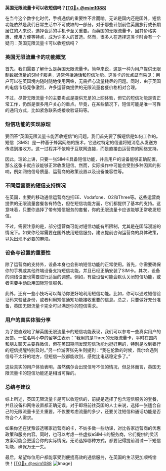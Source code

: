**英国无限流量卡可以收短信吗？[[TG💪+ @esim1088](https://t.me/s/esim1088)]**

在当今这个数字化时代，手机通信的重要性不言而喻。无论是国内还是国外，短信功能依然是我们日常生活中不可或缺的一部分。对于那些计划前往英国旅行或长期居住的人来说，选择合适的手机卡至关重要。而英国的无限流量卡，因其价格实惠、使用方便等特点，成为许多人的首选。然而，很多人在选择这类卡时会有一个疑问：英国无限流量卡可以收短信吗？

### 英国无限流量卡的功能概览

首先，我们需要了解什么是英国无限流量卡。简单来说，这是一种为用户提供无限制数据流量的SIM卡服务，通常包括通话和短信功能。这类卡的优点显而易见：用户可以在英国境内随时随地使用网络，无需担心流量耗尽的问题。同时，由于英国的电信市场竞争激烈，许多运营商提供的无限流量套餐价格相对合理。

不过，尽管无限流量卡的主要卖点是提供充足的上网体验，但它的短信功能是否正常工作，仍然是很多用户关心的重点。毕竟，在某些情况下，短信可能是唯一可靠的通讯方式，比如紧急联系或接收验证码等。

### 短信功能的实现原理

要回答“英国无限流量卡能否收短信”的问题，我们首先要了解短信是如何工作的。短信（SMS）是一种基于蜂窝网络的技术，它通过特定的信道将短消息从发送方传递到接收方。这一过程并不依赖于互联网连接，而是直接由运营商的网络支持。

因此，理论上讲，只要一张SIM卡具备短信功能，并且用户的设备能够正确配置，那么这张卡就应该能够正常收发短信。然而，实际操作中可能会受到多种因素的影响，例如网络信号质量、运营商的政策设置以及设备兼容性等。

### 不同运营商的短信支持情况

在英国，主要的移动通信运营商包括EE、Vodafone、O2和Three等。这些运营商提供的无限流量套餐各有特色，但在短信功能方面，它们都提供了基本的支持。这意味着，只要你选择了带有短信服务的套餐，你的无限流量卡应该能够正常收发短信。

不过，需要注意的是，部分运营商可能对短信功能有所限制，尤其是在国际漫游的情况下。如果你经常需要在国外使用短信服务，建议提前咨询运营商的具体政策，以免出现不必要的麻烦。

### 设备与设置的重要性

除了运营商的支持外，设备本身也会影响短信功能的正常使用。首先，你需要确保你的手机或其他终端设备支持短信功能，并且已经正确安装了SIM卡。其次，设备的网络设置也需要进行适当的调整。例如，有些设备可能会默认关闭短信功能，或者需要手动启用国际短信服务。

此外，还有一些小技巧可以帮助你更好地利用短信功能。比如，你可以通过短信验证码来验证身份，或者利用短信通知功能接收重要的信息。总之，只要做好充分准备，英国无限流量卡完全可以满足你的短信需求。

### 用户的真实体验分享

为了更直观地了解英国无限流量卡的短信功能表现，我们可以参考一些真实用户的反馈。一位名叫小李的留学生表示：“我用的是Three的无限流量卡，平时在国内和朋友聊天主要靠微信，但在英国期间发现短信功能也挺好用的，特别是收到银行的短信提醒特别及时。”另一位游客张先生则提到：“我在伦敦的时候，偶尔会遇到信号不太好的地方，但短信一般都能收到，感觉比电话稳定多了。”

这些真实的用户体验表明，虽然偶尔会出现信号不佳的情况，但总体而言，英国无限流量卡的短信功能还是相当可靠的。

### 总结与建议

综上所述，英国无限流量卡是可以收短信的，前提是选择了包含短信服务的套餐，并且设备和网络设置都正确无误。对于即将前往英国的人士来说，选择一张适合自己的无限流量卡至关重要。不仅要考虑流量的多少，还要关注短信和通话功能是否符合个人需求。

如果你还在犹豫该选哪家运营商的卡，不妨多做一些功课，对比各家运营商的优惠政策和服务内容。同时，也可以考虑一些虚拟eSIM卡的服务商，它们提供的灵活方案可能会更适合你的实际情况。无论选择哪种方式，都要记得提前测试一下短信功能，确保万无一失。

最后，希望每位用户都能享受到便捷高效的通信服务，在英国的生活更加顺畅愉快！[[TG💪+ @esim1088](https://t.me/s/esim1088) ![Image](https://i.postimg.cc/4NQfJmqS/Snipaste-2025-05-13-00-14-12.png)]